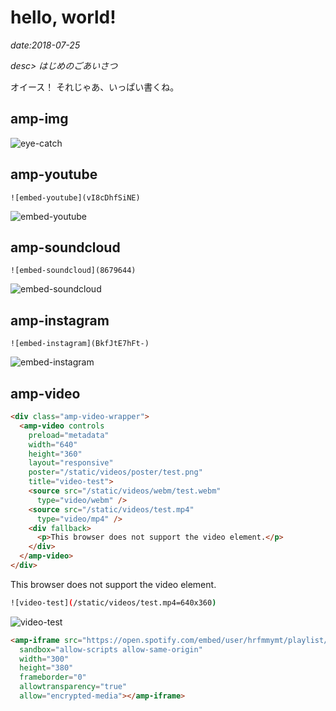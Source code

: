 # hello, world!

*date:2018-07-25*

*desc> はじめのごあいさつ*

オイース！ それじゃあ、いっぱい書くね。

## amp-img
![eye-catch](/static/img/posts/20180725.jpg=780x1040)

## amp-youtube
```
![embed-youtube](vI8cDhfSiNE)
```

![embed-youtube](vI8cDhfSiNE)

## amp-soundcloud
```
![embed-soundcloud](8679644)
```

![embed-soundcloud](8679644)

## amp-instagram
```
![embed-instagram](BkfJtE7hFt-)
```

![embed-instagram](BkfJtE7hFt-)

## amp-video
```html
<div class="amp-video-wrapper">
  <amp-video controls
    preload="metadata"
    width="640"
    height="360"
    layout="responsive"
    poster="/static/videos/poster/test.png"
    title="video-test">
    <source src="/static/videos/webm/test.webm"
      type="video/webm" />
    <source src="/static/videos/test.mp4"
      type="video/mp4" />
    <div fallback>
      <p>This browser does not support the video element.</p>
    </div>
  </amp-video>
</div>
```

<div class="amp-video-wrapper">
  <amp-video controls
    preload="metadata"
    width="640"
    height="360"
    layout="responsive"
    poster="/static/videos/poster/test.png"
    title="video-test">
    <source src="/static/videos/webm/test.webm"
      type="video/webm" />
    <source src="/static/videos/test.mp4"
      type="video/mp4" />
    <div fallback>
      This browser does not support the video element.
    </div>
  </amp-video>
</div>

```sh
![video-test](/static/videos/test.mp4=640x360)
```
![video-test](/static/videos/test.mp4=640x360)

```html
<amp-iframe src="https://open.spotify.com/embed/user/hrfmmymt/playlist/4rmnvhEv080DI0AX0XqfqD"
  sandbox="allow-scripts allow-same-origin"
  width="300"
  height="380"
  frameborder="0"
  allowtransparency="true"
  allow="encrypted-media"></amp-iframe>
```

<amp-iframe src="https://open.spotify.com/embed/user/hrfmmymt/playlist/4rmnvhEv080DI0AX0XqfqD"
  sandbox="allow-scripts allow-same-origin"
  width="300"
  height="380"
  frameborder="0"
  allowtransparency="true"
  allow="encrypted-media"></amp-iframe>